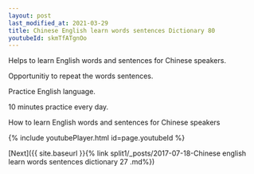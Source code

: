 ```yaml
---
layout: post
last_modified_at: 2021-03-29
title: Chinese English learn words sentences Dictionary 80 
youtubeId: skmTfATgnOo
---
```

 
 
Helps to learn English words and sentences for Chinese speakers.

Opportunitiy to repeat the words sentences. 

Practice English language. 
 
10 minutes practice every day. 
 
How to learn English words and sentences for Chinese speakers 
 
{% include youtubePlayer.html id=page.youtubeId %}
 
 
[Next]({{ site.baseurl }}{% link  split1/_posts/2017-07-18-Chinese english learn words sentences dictionary 27 .md%})
 
